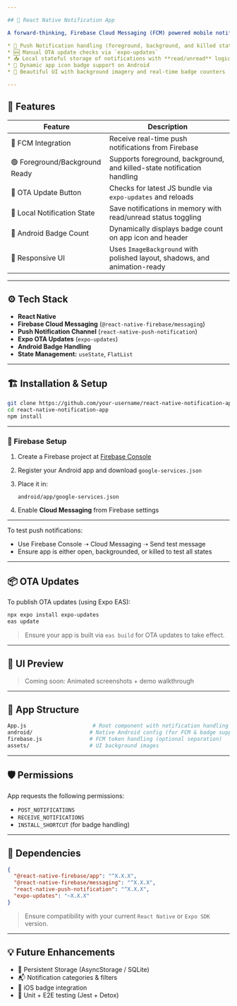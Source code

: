 ```yaml
---

## 📲 React Native Notification App

A forward-thinking, Firebase Cloud Messaging (FCM) powered mobile notification system built with **React Native**, featuring:

* 🔔 Push Notification handling (foreground, background, and killed states)
* 🆕 Manual OTA update checks via `expo-updates`
* 📥 Local stateful storage of notifications with **read/unread** logic
* 🔴 Dynamic app icon badge support on Android
* 🎨 Beautiful UI with background imagery and real-time badge counters

---
```


## 🚀 Features

| Feature                        | Description                                                               |
| ------------------------------ | ------------------------------------------------------------------------- |
| 🔔 FCM Integration             | Receive real-time push notifications from Firebase                        |
| 🟢 Foreground/Background Ready | Supports foreground, background, and killed-state notification handling   |
| 🔄 OTA Update Button           | Checks for latest JS bundle via `expo-updates` and reloads                |
| 🧠 Local Notification State    | Save notifications in memory with read/unread status toggling             |
| 🔴 Android Badge Count         | Dynamically displays badge count on app icon and header                   |
| 🎨 Responsive UI               | Uses `ImageBackground` with polished layout, shadows, and animation-ready |

---

## ⚙️ Tech Stack

* **React Native**
* **Firebase Cloud Messaging** (`@react-native-firebase/messaging`)
* **Push Notification Channel** (`react-native-push-notification`)
* **Expo OTA Updates** (`expo-updates`)
* **Android Badge Handling**
* **State Management:** `useState`, `FlatList`

---

## 🏗️ Installation & Setup

```bash
git clone https://github.com/your-username/react-native-notification-app.git
cd react-native-notification-app
npm install
```

---

### 📡 Firebase Setup

1. Create a Firebase project at [Firebase Console](https://console.firebase.google.com/)

2. Register your Android app and download `google-services.json`

3. Place it in:

   ```
   android/app/google-services.json
   ```

4. Enable **Cloud Messaging** from Firebase settings

---



To test push notifications:

* Use Firebase Console ➝ Cloud Messaging ➝ Send test message
* Ensure app is either open, backgrounded, or killed to test all states

---

## 📦 OTA Updates

To publish OTA updates (using Expo EAS):

```bash
npx expo install expo-updates
eas update
```

> Ensure your app is built via `eas build` for OTA updates to take effect.

---

## 📸 UI Preview

> Coming soon: Animated screenshots + demo walkthrough

---

## 📘 App Structure

```bash
App.js                     # Root component with notification handling
android/                  # Native Android config (for FCM & badge support)
firebase.js               # FCM token handling (optional separation)
assets/                   # UI background images
```

---

## 🛡️ Permissions

App requests the following permissions:

* `POST_NOTIFICATIONS`
* `RECEIVE_NOTIFICATIONS`
* `INSTALL_SHORTCUT` (for badge handling)

---

## 🔗 Dependencies

```json
{
  "@react-native-firebase/app": "^X.X.X",
  "@react-native-firebase/messaging": "^X.X.X",
  "react-native-push-notification": "^X.X.X",
  "expo-updates": "~X.X.X"
}
```

> Ensure compatibility with your current `React Native` or `Expo SDK` version.

---

## 💡 Future Enhancements

* 📂 Persistent Storage (AsyncStorage / SQLite)
* 📬 Notification categories & filters
* 📱 iOS badge integration
* 🧪 Unit + E2E testing (Jest + Detox)
